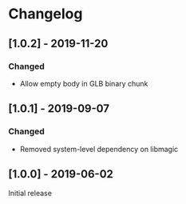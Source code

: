 # Changelog

## [1.0.2] - 2019-11-20

### Changed
- Allow empty body in GLB binary chunk

## [1.0.1] - 2019-09-07

### Changed
- Removed system-level dependency on libmagic

## [1.0.0] - 2019-06-02

Initial release
